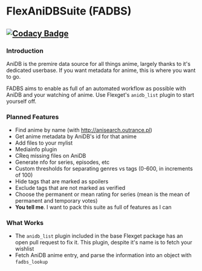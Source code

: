 # FlexAniDBSuite (FADBS)
## [![Codacy Badge](https://api.codacy.com/project/badge/Grade/4aafbe20b9e64f9f94987c92301940b1)](https://www.codacy.com/app/XVSS/FlexAniDBSuite?utm_source=github.com&amp;utm_medium=referral&amp;utm_content=XVicarious/FlexAniDBSuite&amp;utm_campaign=Badge_Grade)

### Introduction
AniDB is the premire data source for all things anime, largely thanks to it's dedicated userbase. If you want metadata for anime, this is where you want to go.

FADBS aims to enable as full of an automated workflow as possible with AniDB and your watching of anime. Use Flexget's `anidb_list` plugin to start yourself off.

### Planned Features
* Find anime by name (with http://anisearch.outrance.pl)
* Get anime metadata by AniDB's id for that anime
* Add files to your mylist
* Mediainfo plugin
* CReq missing files on AniDB
* Generate nfo for series, episodes, etc
* Custom thresholds for separating genres vs tags (0-600, in increments of 100)
* Hide tags that are marked as spoilers
* Exclude tags that are not marked as verified
* Choose the permanent or mean rating for series (mean is the mean of permanent and temporary votes)
* **You tell me**. I want to pack this suite as full of features as I can

### What Works
* The `anidb_list` plugin included in the base Flexget package has an open pull request to fix it. This plugin, despite it's name is to fetch your wishlist
* Fetch AniDB anime entry, and parse the information into an object with `fadbs_lookup`

